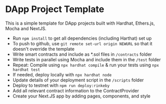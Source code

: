 # DApp Project Template

This is a simple template for DApp projects built with Hardhat, Ethers.js, Mocha and NextJS.

- Run `npm install` to get all dependencies (including Harthat) set up
- To push to github, use `git remote set-url origin NEWURL` so that it doesn't override the template
- Write smart contracts and include as *.sol files in `/contracts` folder
- Write tests in parallel using Mocha and include them in the `/test` folder
- Repeat: Compile using `npx hardhat compile` & run your tests using `npx hardhat test`
- If needed, deploy locally with `npx hardhat node`
- Update details of your deployment script in the `/scripts` folder
- Deploy to testnet with `npm run deploy:rinkeby` 
- Add all relevant contract information to the ContractProvider
- Create your Next.JS app by adding pages, components, and style
